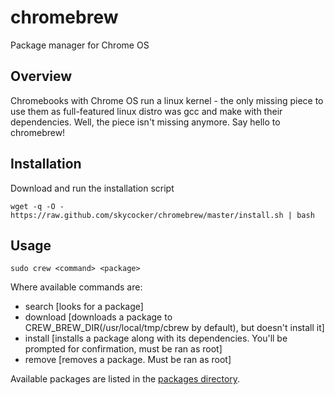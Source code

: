 chromebrew
==========

Package manager for Chrome OS

Overview
--------

Chromebooks with Chrome OS run a linux kernel - the only missing piece to use them as full-featured linux distro was gcc and make with their dependencies. Well, the piece isn't missing anymore. Say hello to chromebrew!

Installation
------------

Download and run the installation script

    wget -q -O - https://raw.github.com/skycocker/chromebrew/master/install.sh | bash

Usage
-----

    sudo crew <command> <package>

Where available commands are:
  
  * search [looks for a package]
  * download [downloads a package to CREW_BREW_DIR(/usr/local/tmp/cbrew by default), but doesn't install it]
  * install [installs a package along with its dependencies. You'll be prompted for confirmation, must be ran as root]
  * remove [removes a package. Must be ran as root]
  
Available packages are listed in the [packages directory](https://github.com/skycocker/chromebrew/tree/master/packages). 
